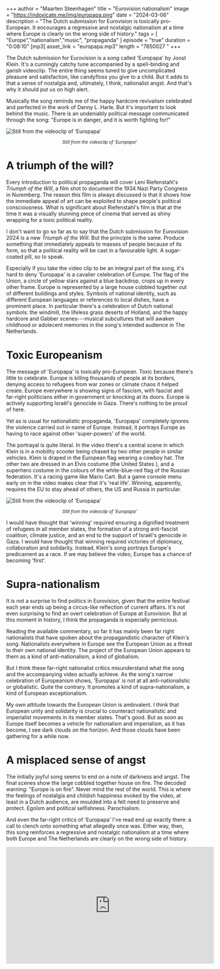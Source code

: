 
+++
author = "Maarten Steenhagen"
title = "Eurovision nationalism"
image = "https://indoxicate.me/img/europapa.png"
date = "2024-03-06"
description = "The Dutch submission for Eurovision is toxically pro-European. It encourages a regressive and nostalgic nationalism at a time where Europe is clearly on the wrong side of history."
tags = [
    "Europe","nationalism","music", "propaganda"
]
episode = "true"
duration = "0:08:10"
[mp3]
    asset_link = "europapa.mp3"
    length = "7850027 "
+++


The Dutch submission for Eurovision is a song called 'Europapa' by Joost Klein. It's a cunningly catchy tune accompanied by a spell-binding and garish videoclip. The entire thing seems tuned to give uncomplicated pleasure and satisfaction, like candyfloss you give to a child. But it adds to that a sense of nostalgia and, ultimately, I think, nationalist angst. And that's why it should put us on high alert. 

Musically the song reminds me of the happy hardcore revivalism celebrated and perfected in the work of Danny L. Harle. But it's important to look behind the music. There is an undeniably political message communicated through the song: "Europe is in danger, and it is worth fighting for!"

![Still from the videoclip of 'Europapa'](../img/europapa.png)
_<small><center>Still from the videoclip of 'Europapa'</center></small>_

# A triumph of the will?

Every introduction to political propaganda will cover Leni Riefenstahl's _Triumph of the Will_, a film shot to document the 1934 Nazi Party Congress in Nuremberg. The reason this film is always discussed is that it shows how the immediate appeal of art can be exploited to shape people's political consciousness. What is significant about Riefenstahl's film is that at the time it was a visually stunning piece of cinema that served as shiny wrapping for a toxic political reality. 

I don't want to go so far as to say that the Dutch submission for Eurovision 2024 is a new _Triumph of the Will_. But the principle is the same. Produce something that immediately appeals to masses of people because of its form, so that a political reality will be cast in a favourable light. A sugar-coated pill, so to speak. 

Especially if you take the video clip to be an integral part of the song, it's hard to deny 'Europapa' is a cavalier celebration of Europe. The flag of the Union, a circle of yellow stars against a blue backdrop, crops up in every other frame. Europe is represented by a large house cobbled together out of different buildings and styles. Symbols of national identity, such as different European languages or references to local dishes, have a prominent place. In particular there's a celebration of Dutch national symbols: the windmill, the lifeless grass deserts of Holland, and the happy hardcore and Gabber scenes---musical subcultures that will awaken childhood or adolecent memories in the song's intended audience in The Netherlands.  

# Toxic Europeanism

The message of 'Europapa' is toxically pro-European. Toxic because there's little to celebrate. Europe is killing thousands of people at its borders, denying access to refugees from war zones or climate chaos it helped create. Europe everywhere is showing signs of fascism, with fascist and far-right politicians either in government or knocking at its doors. Europe is actively supporting Israël's genocide in Gaza. There's nothing to be proud of here.

Yet as is usual for nationalistic propaganda, 'Europapa' completely ignores the violence carried out in name of Europe. Instead, it portrays Europe as having to race against other 'super-powers' of the world.

The portrayal is quite literal. In the video there's a central scene in which Klein is in a mobility scooter being chased by two other people in similar vehicles. Klein is draped in the European flag wearing a cowboy hat. The other two are dressed in an Elvis costume (the United States  ), and a superhero costume in the colours of the white-blue-red flag of the Russian federation. It's a racing game like Mario Cart. But a game console menu early on in the video makes clear that  it's 'real life'. Winning, apparently, requires the EU to stay ahead of others, the US and Russia in particular.

![Still from the videoclip of 'Europapa'](../img/europapa-race.png)
_<small><center>Still from the videoclip of 'Europapa'</center></small>_

I would have thought that 'winning' required ensuring a dignified treatment of refugees in all member states, the formation of a strong anti-fascist coalition, climate justice, and an end to the support of Israël's genocide in Gaza. I would have thought that winning required victories of diplomacy, collaboration and solidarity. Instead, Klein's song portrays Europe's predicament as a race. If we may believe the video, Europe has a chance of becoming 'first'. 

# Supra-nationalism

It is not a surprise to find politics in Eurovision, given that the entire festival each year ends up being a circus-like reflection of current affairs. It's not even surprising to find an overt celebration of Europe at Eurovision. But at this moment in history, I think the propaganda is especially pernicious. 

Reading the available commentary, so far it has mainly been far right nationalists that have spoken about the propagandistic character of Klein's song. Nationalists everywhere in Europe see the European Union as a threat to their own national identity. The project of the European Union appears to them as a kind of anti-nationalism, a kind of globalism. 

But I think these far-right nationalist critics misunderstand what the song and the accompanying video actually achieve. As the song's narrow celebration of Europeanism shows, 'Europapa' is not at all anti-nationalistic or globalistic. Quite the contrary. It promotes a kind of supra-nationalism, a kind of European exceptionalism. 

My own attitude towards the European Union is ambivalent. I think that European unity and solidarity is crucial to counteract nationalistic and imperialist movements in its member states. That's good. But as soon as Europe itself becomes a vehicle for nationalism and imperialism, as it has become, I see dark clouds on the horizon. And those clouds have been gathering for a while now.
 
# A misplaced sense of angst

The initially joyful song seems to end on a note of darkness and angst. The final scenes show the large cobbled together house on fire. The decoded warning: "Europe is on fire". Never mind the rest of the world. This is where the feelings of nostalgia and childish happiness evoked by the video, at least in a Dutch audience, are moulded into a felt need to preserve and protect. Egoïsm and political selfishness. Parochialism. 

And even the far-right critics of 'Europapa' I've read end up exactly there: a call to clench onto something what allegedly once was. Either way, then, this song reinforces a regressive and nostalgic nationalism  at a time where both Europe and The Netherlands are clearly on the wrong side of history.


<iframe width="560" height="315" src="https://www.youtube.com/embed/gT2wY0DjYGo?si=0BUb7dipyzI-aYqy" title="YouTube video player" frameborder="0" allow="accelerometer; autoplay; clipboard-write; encrypted-media; gyroscope; picture-in-picture; web-share" allowfullscreen></iframe>


